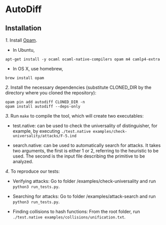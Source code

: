 
# AutoDiff

## Installation

*1*. Install [Opam](https://opam.ocaml.org/).

 * In Ubuntu,

~~~~~
apt-get install -y ocaml ocaml-native-compilers opam m4 camlp4-extra
~~~~~

 * In OS X, use homebrew,

~~~~~
brew install opam
~~~~~

*2*. Install the necessary dependencies (substitute CLONED_DIR by the directory where you
     cloned the repository):

~~~~~
opam pin add autodiff CLONED_DIR -n
opam install autodiff --deps-only
~~~~~

*3*. Run `make` to compile the tool, which will create two executables:

  * test.native: can be used to check the universality of distinguisher, for example, by executing `./test.native examples/check-universality/attacks/F-5.ind`

  * search.native: can be used to automatically search for attacks. It takes two arguments, the first is either 1 or 2, referring to the heuristic to be used. The second is the input file describing the primitive to be analyzed.

*4*. To reproduce our tests:

  * Verifying attacks: Go to folder /examples/check-universality and run `python3 run_tests.py`.

  * Searching for attacks: Go to folder /examples/attack-search and run `python3 run_tests.py`.

  * Finding collisions to hash functions: From the root folder, run `./test.native examples/collisions/unification.txt`.